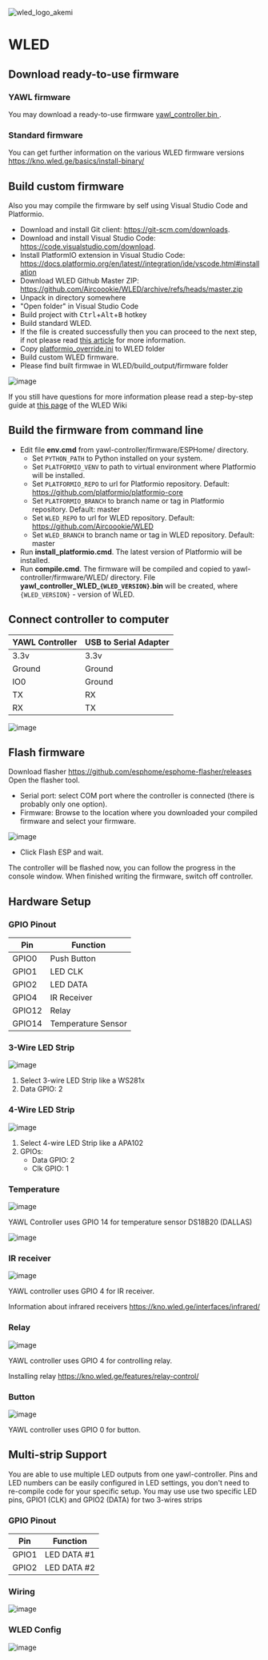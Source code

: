 ![wled_logo_akemi](https://user-images.githubusercontent.com/4923679/149402904-e135a6fa-ae00-4d32-b50a-784e71b2ab5c.jpg)

# WLED

## Download ready-to-use firmware

### YAWL firmware
You may download a ready-to-use firmware [yawl_controller.bin ](firmware/WLED/bin/yawl_controller.bin).

### Standard firmware

You can get further information on the various WLED firmware versions https://kno.wled.ge/basics/install-binary/

## Build custom firmware

Also you may compile the firmware by self using Visual Studio Code and Platformio. 
 - Download and install Git client: https://git-scm.com/downloads.
 - Download and install Visual Studio Code: https://code.visualstudio.com/download.
 - Install PlatformIO extension in Visual Studio Code: https://docs.platformio.org/en/latest//integration/ide/vscode.html#installation
 - Download WLED Github Master ZIP: https://github.com/Aircoookie/WLED/archive/refs/heads/master.zip
 - Unpack in directory somewhere
 - "Open folder" in Visual Studio Code
 - Build project with <kbd>Ctrl</kbd>+<kbd>Alt</kbd>+<kbd>B</kbd> hotkey
 - Build standard WLED.
 - If the file is created successfully then you can proceed to the next step, if not please read [this article](https://kno.wled.ge/basics/compiling-wled/) for more information.  
 - Copy [platformio_override.ini](platformio_override.ini) to WLED folder 
 - Build custom WLED firmware.
 - Please find built firmwae in WLED/build_output/firmware folder

![image](https://user-images.githubusercontent.com/4923679/150132210-8e55dea6-7241-4128-952f-d4d0f9c8a675.png)

If you still have questions for more information please read a step-by-step guide at [this page](https://kno.wled.ge/basics/compiling-wled/) of the WLED Wiki    

## Build the firmware from command line

 - Edit file **env.cmd** from yawl-controller/firmware/ESPHome/ directory. 
   - Set `PYTHON_PATH` to Python installed on your system.
   - Set `PLATFORMIO_VENV` to path to virtual environment where Platformio will be installed.
   - Set `PLATFORMIO_REPO` to url for Platformio repository. Default: https://github.com/platformio/platformio-core
   - Set `PLATFORMIO_BRANCH` to branch name or tag in Platformio repository. Default: master
   - Set `WLED_REPO` to url for WLED repository. Default: https://github.com/Aircoookie/WLED
   - Set `WLED_BRANCH` to branch name or tag in WLED repository. Default: master
 - Run **install_platformio.cmd**. The latest version of Platformio will be installed.
 - Run **compile.cmd**. The firmware will be compiled and copied to yawl-controller/firmware/WLED/ directory. File **yawl_controller_WLED_`{WLED_VERSION}`.bin** will be created, where `{WLED_VERSION}` - version of WLED.  

## Connect controller to computer

| YAWL Controller |	USB to Serial Adapter|
|---|---|
| 3.3v	| 3.3v |
| Ground	| Ground |
| IO0	| Ground |
| TX	| RX |
| RX	| TX |

![image](https://user-images.githubusercontent.com/4923679/151598448-9379adaf-c874-475b-8140-79478fdc33ec.png)

## Flash firmware
Download flasher https://github.com/esphome/esphome-flasher/releases
Open the flasher tool.
 - Serial port: select COM port where the controller is connected (there is probably only one option).
 - Firmware: Browse to the location where you downloaded your compiled firmware and select your firmware.

![image](https://user-images.githubusercontent.com/4923679/150178214-c61dcdcf-88b6-4364-8bb0-61961e2b77ff.png)

- Click Flash ESP and wait.

The controller will be flashed now, you can follow the progress in the console window.
When finished writing the firmware, switch off controller.

## Hardware Setup

### GPIO Pinout
| Pin | Function | 
| --- | ---|
| GPIO0 | Push Button | 
|  GPIO1 | LED CLK |
|  GPIO2 | LED DATA |
|  GPIO4 | IR Receiver |
| GPIO12 | Relay | 
| GPIO14 | Temperature Sensor |


### 3-Wire LED Strip 
![image](https://user-images.githubusercontent.com/4923679/153913842-a6593142-24aa-42bf-b5f6-6cd16dcb8917.png)

1. Select 3-wire LED Strip like a WS281x
2. Data GPIO: 2 

### 4-Wire LED Strip
![image](https://user-images.githubusercontent.com/4923679/153906778-40c47fa6-e71f-48ec-b544-236a7a92fa7b.png)

1. Select 4-wire LED Strip like a APA102
2. GPIOs: 
   - Data GPIO: 2
   - Clk GPIO: 1

### Temperature
![image](https://user-images.githubusercontent.com/4923679/153916175-8572cc5b-27c6-4c6d-8495-6753ef247217.png)

YAWL Controller uses GPIO 14 for temperature sensor DS18B20 (DALLAS)

![image](https://user-images.githubusercontent.com/4923679/148069147-21314ace-1a82-47b7-acb2-ea9d739f3b82.png)

### IR receiver
![image](https://user-images.githubusercontent.com/4923679/153915303-2f04856f-2a47-42df-bd29-26eec64e2434.png)

YAWL controller uses GPIO 4 for IR receiver. 

Information about infrared receivers https://kno.wled.ge/interfaces/infrared/

### Relay
![image](https://user-images.githubusercontent.com/4923679/153915486-dcda3746-a0f0-44ca-b5f8-ebd2ef675e6c.png)

YAWL controller uses GPIO 4 for controlling relay. 

Installing relay https://kno.wled.ge/features/relay-control/

### Button
![image](https://user-images.githubusercontent.com/4923679/153915630-30d3ab58-f2f6-416a-92d7-ade93570c406.png)

YAWL controller uses GPIO 0 for button. 


## Multi-strip Support

You are able to use multiple LED outputs from one yawl-controller. Pins and LED numbers can be easily configured in LED settings, you don't need to re-compile code for your specific setup. You may use use two specific LED pins, GPIO1 (CLK) and GPIO2 (DATA) for two 3-wires strips 

### GPIO Pinout
| Pin | Function | 
| --- | ---|
|  GPIO1 | LED DATA #1 |
|  GPIO2 | LED DATA #2 |

### Wiring

![image](https://user-images.githubusercontent.com/4923679/163726799-2877ba38-890b-4cbf-9c9d-28ccb5137bf1.png)




### WLED Config

![image](https://user-images.githubusercontent.com/4923679/163726769-a2f8e913-083c-44bf-8a74-44ece65049ac.png)







